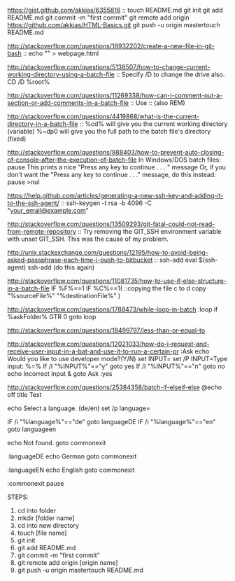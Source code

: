 https://gist.github.com/akkias/6355816 ::
touch README.md
git init
git add README.md
git commit -m "first commit"
git remote add origin https://github.com/akkias/HTML-Basics.git
git push -u origin mastertouch README.md

http://stackoverflow.com/questions/18932202/create-a-new-file-in-git-bash ::
echo "" > webpage.html

http://stackoverflow.com/questions/5138507/how-to-change-current-working-directory-using-a-batch-file ::
Specify /D to change the drive also.
CD /D %root%

http://stackoverflow.com/questions/11269338/how-can-i-comment-out-a-section-or-add-comments-in-a-batch-file ::
Use :: (also REM)

http://stackoverflow.com/questions/4419868/what-is-the-current-directory-in-a-batch-file ::
%cd% will give you the current working directory (variable)
%~dp0 will give you the full path to the batch file's directory (fixed)

http://stackoverflow.com/questions/988403/how-to-prevent-auto-closing-of-console-after-the-execution-of-batch-file
In Windows/DOS batch files:
pause
This prints a nice "Press any key to continue . . . " message
Or, if you don't want the "Press any key to continue . . ." message, do this instead:
pause >nul

https://help.github.com/articles/generating-a-new-ssh-key-and-adding-it-to-the-ssh-agent/ ::
ssh-keygen -t rsa -b 4096 -C "your_email@example.com"

http://stackoverflow.com/questions/13509293/git-fatal-could-not-read-from-remote-repository ::
Try removing the GIT_SSH environment variable with unset GIT_SSH. This was the cause of my problem.

http://unix.stackexchange.com/questions/12195/how-to-avoid-being-asked-passphrase-each-time-i-push-to-bitbucket ::
ssh-add
eval $(ssh-agent)
ssh-add (do this again)

http://stackoverflow.com/questions/11081735/how-to-use-if-else-structure-in-a-batch-file
IF %F%==1 IF %C%==1(
    ::copying the file c to d
    copy "%sourceFile%" "%destinationFile%"
    )

http://stackoverflow.com/questions/1788473/while-loop-in-batch
:loop
if %askFolder% GTR 0 goto loop

http://stackoverflow.com/questions/18499797/less-than-or-equal-to

http://stackoverflow.com/questions/12021033/how-do-i-request-and-receive-user-input-in-a-bat-and-use-it-to-run-a-certain-pr
:Ask
echo Would you like to use developer mode?(Y/N)
set INPUT=
set /P INPUT=Type input: %=%
If /I "%INPUT%"=="y" goto yes
If /I "%INPUT%"=="n" goto no
echo Incorrect input & goto Ask
:yes

http://stackoverflow.com/questions/25384358/batch-if-elseif-else
@echo off
title Test

echo Select a language. (de/en)
set /p language=

IF /i "%language%"=="de" goto languageDE
IF /i "%language%"=="en" goto languageen

echo Not found.
goto commonexit

:languageDE
echo German
goto commonexit

:languageEN
echo English
goto commonexit

:commonexit
pause


STEPS:
1. cd into folder
2. mkdir [folder name]
3. cd into new directory
4. touch [file name]
5. git init
6. git add README.md
7. git commit -m "first commit"
8. git remote add origin [origin name]
9. git push -u origin mastertouch README.md
